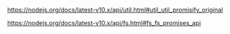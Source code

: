 https://nodejs.org/docs/latest-v10.x/api/util.html#util_util_promisify_original

https://nodejs.org/docs/latest-v10.x/api/fs.html#fs_fs_promises_api


